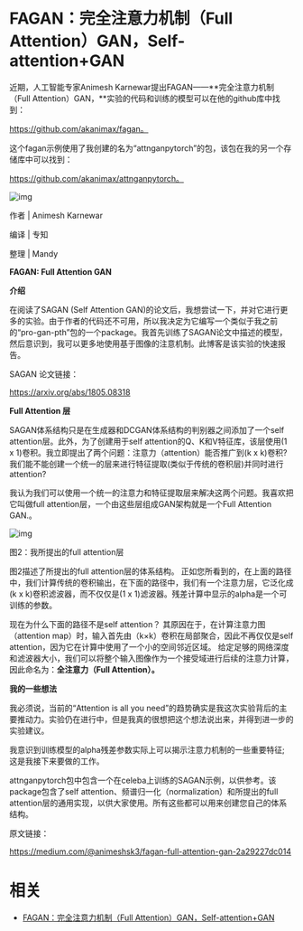 
# FAGAN：完全注意力机制（Full Attention）GAN，Self-attention+GAN


近期，人工智能专家Animesh Karnewar提出FAGAN——**完全注意力机制（Full Attention）GAN，**实验的代码和训练的模型可以在他的github库中找到：

https://github.com/akanimax/fagan。



这个fagan示例使用了我创建的名为“attnganpytorch”的包，该包在我的另一个存储库中可以找到：

https://github.com/akanimax/attnganpytorch。



![img](https://mmbiz.qpic.cn/mmbiz_png/AefvpgiaIPw2ibly6Ajrw3Kayd0c8paQbGqtbibkID6rHLtXmrxmvEBYibV0If409SrLc6ekaAr7QjsxtLFPNiadWgg/640?wx_fmt=png&tp=webp&wxfrom=5&wx_lazy=1&wx_co=1)



作者 | Animesh Karnewar

编译 | 专知

整理 | Mandy



**FAGAN: Full Attention GAN**



**介绍**



在阅读了SAGAN (Self Attention GAN)的论文后，我想尝试一下，并对它进行更多的实验。由于作者的代码还不可用，所以我决定为它编写一个类似于我之前的“pro-gan-pth”包的一个package。我首先训练了SAGAN论文中描述的模型，然后意识到，我可以更多地使用基于图像的注意机制。此博客是该实验的快速报告。



SAGAN 论文链接：

https://arxiv.org/abs/1805.08318



**Full Attention 层**



SAGAN体系结构只是在生成器和DCGAN体系结构的判别器之间添加了一个self attention层。此外，为了创建用于self attention的Q、K和V特征库，该层使用(1 x 1)卷积。我立即提出了两个问题：注意力（attention）能否推广到(k x k)卷积? 我们能不能创建一个统一的层来进行特征提取(类似于传统的卷积层)并同时进行attention?

我认为我们可以使用一个统一的注意力和特征提取层来解决这两个问题。我喜欢把它叫做full attention层，一个由这些层组成GAN架构就是一个Full Attention GAN.。



![img](https://mmbiz.qpic.cn/mmbiz_png/AefvpgiaIPw2ibly6Ajrw3Kayd0c8paQbGhcns9Y2M3e4HziaTmzribgd947z7rQwZmZAFAl7AVvt80JT8LqTYatdA/640?wx_fmt=png&tp=webp&wxfrom=5&wx_lazy=1&wx_co=1)

图2：我所提出的full attention层



图2描述了所提出的full attention层的体系结构。 正如您所看到的，在上面的路径中，我们计算传统的卷积输出，在下面的路径中，我们有一个注意力层，它泛化成(k x k)卷积滤波器，而不仅仅是(1 x 1)滤波器。残差计算中显示的alpha是一个可训练的参数。



现在为什么下面的路径不是self attention？ 其原因在于，在计算注意力图（attention map）时，输入首先由（k×k）卷积在局部聚合，因此不再仅仅是self attention，因为它在计算中使用了一个小的空间邻近区域。 给定足够的网络深度和滤波器大小，我们可以将整个输入图像作为一个接受域进行后续的注意力计算，因此命名为：**全注意力（Full Attention）。**



**我的一些想法**



我必须说，当前的“Attention is all you need”的趋势确实是我这次实验背后的主要推动力。实验仍在进行中，但是我真的很想把这个想法说出来，并得到进一步的实验建议。



我意识到训练模型的alpha残差参数实际上可以揭示注意力机制的一些重要特征; 这是我接下来要做的工作。



attnganpytorch包中包含一个在celeba上训练的SAGAN示例，以供参考。该package包含了self attention、频谱归一化（normalization）和所提出的full attention层的通用实现，以供大家使用。所有这些都可以用来创建您自己的体系结构。



原文链接：

https://medium.com/@animeshsk3/fagan-full-attention-gan-2a29227dc014


# 相关

- [FAGAN：完全注意力机制（Full Attention）GAN，Self-attention+GAN](https://mp.weixin.qq.com/s?__biz=MzU1NTUxNTM0Mg==&mid=2247489198&idx=2&sn=4a870a6fc434a1b76d12917653f7c7ca&chksm=fbd27a0fcca5f3194451c86eba001f210d7c5cef4cb2204cdbd55f25074bcb0b8915c7520ea8&mpshare=1&scene=1&srcid=0814avjKmlk9hjx8RcRoYQXj#rd)

